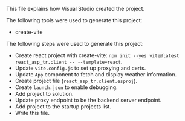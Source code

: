 This file explains how Visual Studio created the project.

The following tools were used to generate this project:
- create-vite

The following steps were used to generate this project:
- Create react project with create-vite: `npm init --yes vite@latest react_asp_tr.client -- --template=react`.
- Update `vite.config.js` to set up proxying and certs.
- Update `App` component to fetch and display weather information.
- Create project file (`react_asp_tr.client.esproj`).
- Create `launch.json` to enable debugging.
- Add project to solution.
- Update proxy endpoint to be the backend server endpoint.
- Add project to the startup projects list.
- Write this file.
